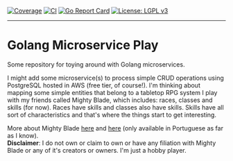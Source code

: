 [![Coverage](https://codecov.io/gh/tgl-dogg/golang-microservice-play/branch/main/graph/badge.svg?token=17HRGMF4DF)](https://codecov.io/gh/tgl-dogg/golang-microservice-play)
[![CI](https://github.com/tgl-dogg/golang-microservice-play/actions/workflows/ci.yaml/badge.svg)](https://github.com/tgl-dogg/golang-microservice-play/actions/workflows/ci.yaml)
[![Go Report Card](https://goreportcard.com/badge/github.com/tgl-dogg/golang-microservice-play)](https://goreportcard.com/report/github.com/tgl-dogg/golang-microservice-play)
[![License: LGPL v3](https://img.shields.io/badge/License-LGPL_v3-blue.svg)](https://www.gnu.org/licenses/lgpl-3.0)

------
# Golang Microservice Play
Some repository for toying around with Golang microservices.

I might add some microservice(s) to process simple CRUD operations using PostgreSQL hosted in AWS (free tier, of course!). I'm thinking about mapping some simple entities that belong to a tabletop RPG system I play with my friends called Mighty Blade, which includes: races, classes and skills (for now). Races have skills and classes also have skills. Skills have all sort of characteristics and that's where the things start to get interesting. 

More about Mighty Blade [here](https://editorarunas.com.br/mightyblade/) and [here](https://coisinhaverde.com.br/jogos/portfolio/mighty-blade-rpg/) (only available in Portuguese as far as I know).  
**Disclaimer**: I do not own or claim to own or have any filiation with Mighty Blade or any of it's creators or owners. I'm just a hobby player.

